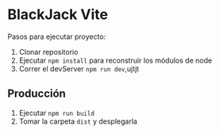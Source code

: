 # BlackJack Vite

Pasos para ejecutar proyecto:

1. Clonar repositorio
2. Ejecutar ```npm install``` para reconstruir los módulos de node
3. Correr el devServer ```npm run dev```,ujtjt

## Producción

1. Ejecutar ```npm run build```
2. Tomar la carpeta ```dist``` y desplegarla